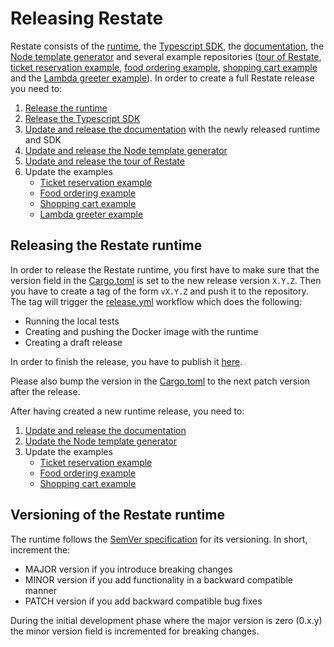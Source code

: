 # Releasing Restate

Restate consists of the [runtime](https://github.com/restatedev/restate), the [Typescript SDK](https://github.com/restatedev/sdk-typescript), the [documentation](https://github.com/restatedev/documentation), the [Node template generator](https://github.com/restatedev/node-template-generator) and several example repositories ([tour of Restate](https://github.com/restatedev/tour-of-restate-typescript), [ticket reservation example](https://github.com/restatedev/example-ticket-reservation-system), [food ordering example](https://github.com/restatedev/example-food-ordering), [shopping cart example](https://github.com/restatedev/example-shopping-cart-typescript) and the [Lambda greeter example](https://github.com/restatedev/example-lambda-ts-greeter)).
In order to create a full Restate release you need to:

1. [Release the runtime](#releasing-the-restate-runtime)
2. [Release the Typescript SDK](https://github.com/restatedev/sdk-typescript#releasing-the-package)
3. [Update and release the documentation](https://github.com/restatedev/documentation#releasing-the-documentation) with the newly released runtime and SDK
4. [Update and release the Node template generator](https://github.com/restatedev/node-template-generator#releasing)
5. [Update and release the tour of Restate](https://github.com/restatedev/tour-of-restate-typescript#releasing)
6. Update the examples
   * [Ticket reservation example](https://github.com/restatedev/example-ticket-reservation-system#releasing)
   * [Food ordering example](https://github.com/restatedev/example-food-ordering#releasing)
   * [Shopping cart example](https://github.com/restatedev/example-shopping-cart-typescript#releasing)
   * [Lambda greeter example](https://github.com/restatedev/example-lambda-ts-greeter#upgrading-the-sdk)

## Releasing the Restate runtime

In order to release the Restate runtime, you first have to make sure that the version field in the [Cargo.toml](/Cargo.toml) is set to the new release version `X.Y.Z`. 
Then you have to create a tag of the form `vX.Y.Z` and push it to the repository.
The tag will trigger the [release.yml](/.github/workflows/release.yml) workflow which does the following:

* Running the local tests
* Creating and pushing the Docker image with the runtime
* Creating a draft release

In order to finish the release, you have to publish it [here](https://github.com/restatedev/restate/releases).

Please also bump the version in the [Cargo.toml](/Cargo.toml) to the next patch version after the release.

After having created a new runtime release, you need to:

1. [Update and release the documentation](https://github.com/restatedev/documentation#upgrading-restate-runtime-version)
2. [Update the Node template generator](https://github.com/restatedev/node-template-generator#upgrading-restate-runtime)
3. Update the examples
   * [Ticket reservation example](https://github.com/restatedev/example-ticket-reservation-system#upgrading-restate-runtime)
   * [Food ordering example](https://github.com/restatedev/example-food-ordering#upgrading-the-restate-runtime)
   * [Shopping cart example](https://github.com/restatedev/example-shopping-cart-typescript#upgrading-restate-runtime)

## Versioning of the Restate runtime

The runtime follows the [SemVer specification](https://semver.org/#semantic-versioning-200) for its versioning.
In short, increment the: 

* MAJOR version if you introduce breaking changes
* MINOR version if you add functionality in a backward compatible manner
* PATCH version if you add backward compatible bug fixes

During the initial development phase where the major version is zero (0.x.y) the minor version field is incremented for breaking changes. 
